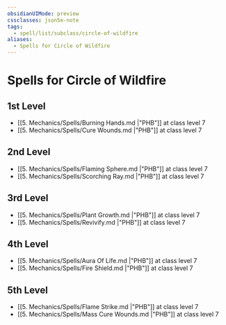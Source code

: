 ```yaml
---
obsidianUIMode: preview
cssclasses: json5e-note
tags:
  - spell/list/subclass/circle-of-wildfire
aliases:
  - Spells for Circle of Wildfire
---
```

# Spells for Circle of Wildfire

## 1st Level

- [[5. Mechanics/Spells/Burning Hands.md \|"PHB"]] at class level 7
- [[5. Mechanics/Spells/Cure Wounds.md \|"PHB"]] at class level 7

## 2nd Level

- [[5. Mechanics/Spells/Flaming Sphere.md \|"PHB"]] at class level 7
- [[5. Mechanics/Spells/Scorching Ray.md \|"PHB"]] at class level 7

## 3rd Level

- [[5. Mechanics/Spells/Plant Growth.md \|"PHB"]] at class level 7
- [[5. Mechanics/Spells/Revivify.md \|"PHB"]] at class level 7

## 4th Level

- [[5. Mechanics/Spells/Aura Of Life.md \|"PHB"]] at class level 7
- [[5. Mechanics/Spells/Fire Shield.md \|"PHB"]] at class level 7

## 5th Level

- [[5. Mechanics/Spells/Flame Strike.md \|"PHB"]] at class level 7
- [[5. Mechanics/Spells/Mass Cure Wounds.md \|"PHB"]] at class level 7
